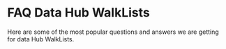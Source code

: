 # FAQ Data Hub WalkLists

Here are some of the most popular questions and answers we are getting for data Hub WalkLists. 





